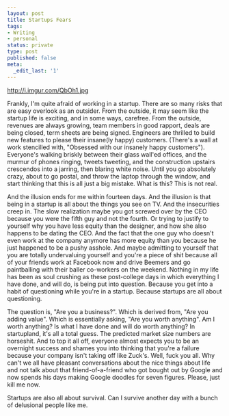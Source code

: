 ```yaml
---
layout: post
title: Startups Fears
tags:
- Writing
- personal
status: private
type: post
published: false
meta:
  _edit_last: '1'
---
```


http://i.imgur.com/QbOh1.jpg

Frankly, I'm quite afraid of working in a startup. There are so many risks that are easy overlook as an outsider. From the outside, it may seem like the startup life is exciting, and in some ways, carefree. From the outside, revenues are always growing, team members in good rapport, deals are being closed, term sheets are being signed. Engineers are thrilled to build new features to please their insane(ly happy) customers. (There's a wall at work stencilled with, "Obsessed with our insanely happy customers"). Everyone's walking briskly between their glass wall'ed offices, and the murmur of phones ringing, tweets tweeting, and the construction upstairs crescendos into a jarring, then blaring white noise. Until you go absolutely crazy, about to go postal, and throw the laptop through the window, and start thinking that this is all just a big mistake. What is this? This is not real.

And the illusion ends for me within fourteen days. And the illusion is that being in a startup is all about the things you see on TV. And the insecurities creep in. The slow realization maybe you got screwed over by the CEO because you were the fifth guy and not the fourth. Or trying to justify to yourself why you have less equity than the designer, and how she also happens to be dating the CEO. And the fact that the one guy who doesn't even work at the company anymore has more equity than you because he just happened to be a pushy asshole. And maybe admitting to yourself that you are totally undervaluing yourself and you're a piece of shit because all of your friends work at Facebook now and drive Beemers and go paintballing with their baller co-workers on the weekend. Nothing in my life has been as soul crushing as these post-college days in which everything I have done, and will do, is being put into question. Because you get into a habit of questioning while you're in a startup. Because startups are all about questioning.

The question is, "Are you a business?". Which is derived from, "Are you adding value". Which is essentially asking, "Are you worth anything". Am I worth anything? Is what I have done and will do worth anything? In startupland, it's all a total guess. The predicted market size numbers are horseshit. And to top it all off, everyone almost expects you to be an overnight success and shames you into thinking that you're a failure because your company isn't taking off like Zuck's. Well, fuck you all. Why can't we all have pleasant conversations about the nice things about life and not talk about that friend-of-a-friend who got bought out by Google and now spends his days making Google doodles for seven figures. Please, just kill me now.

Startups are also all about survival. Can I survive another day with a bunch of delusional people like me.
